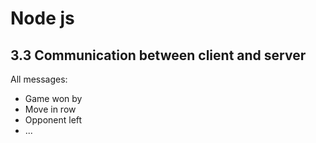# Node js
## 3.3 Communication between client and server
All messages:
- Game won by
- Move in row 
- Opponent left
- ...
